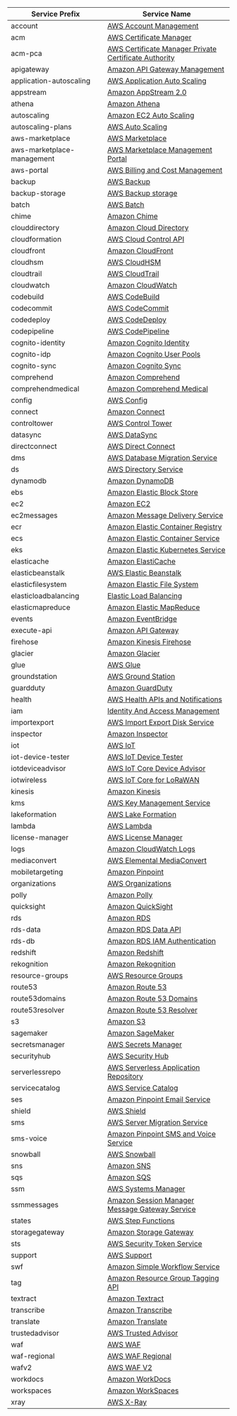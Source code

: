 | Service Prefix             | Service Name                                                                                                                                                                           |
|----------------------------|----------------------------------------------------------------------------------------------------------------------------------------------------------------------------------------|
| account                    | [AWS Account Management](https://docs.aws.amazon.com/service-authorization/latest/reference/list_awsaccountmanagement.html)                                                            |
| acm                        | [AWS Certificate Manager](https://docs.aws.amazon.com/service-authorization/latest/reference/list_awscertificatemanager.html)                                                          |
| acm-pca                    | [AWS Certificate Manager Private Certificate Authority](https://docs.aws.amazon.com/service-authorization/latest/reference/list_awscertificatemanagerprivatecertificateauthority.html) |
| apigateway                 | [Amazon API Gateway Management](https://docs.aws.amazon.com/service-authorization/latest/reference/list_amazonapigatewaymanagement.html)                                               |
| application-autoscaling    | [AWS Application Auto Scaling](https://docs.aws.amazon.com/service-authorization/latest/reference/list_awsapplicationautoscaling.html)                                                 |
| appstream                  | [Amazon AppStream 2.0](https://docs.aws.amazon.com/service-authorization/latest/reference/list_amazonappstream2.0.html)                                                                |
| athena                     | [Amazon Athena](https://docs.aws.amazon.com/service-authorization/latest/reference/list_amazonathena.html)                                                                             |
| autoscaling                | [Amazon EC2 Auto Scaling](https://docs.aws.amazon.com/service-authorization/latest/reference/list_amazonec2autoscaling.html)                                                           |
| autoscaling-plans          | [AWS Auto Scaling](https://docs.aws.amazon.com/service-authorization/latest/reference/list_awsautoscaling.html)                                                                        |
| aws-marketplace            | [AWS Marketplace](https://docs.aws.amazon.com/service-authorization/latest/reference/list_awsmarketplace.html)                                                                         |
| aws-marketplace-management | [AWS Marketplace Management Portal](https://docs.aws.amazon.com/service-authorization/latest/reference/list_awsmarketplacemanagementportal.html)                                       |
| aws-portal                 | [AWS Billing and Cost Management](https://docs.aws.amazon.com/service-authorization/latest/reference/list_awsbilling.html)                                                             |
| backup                     | [AWS Backup](https://docs.aws.amazon.com/service-authorization/latest/reference/list_awsbackup.html)                                                                                   |
| backup-storage             | [AWS Backup storage](https://docs.aws.amazon.com/service-authorization/latest/reference/list_awsbackupstorage.html)                                                                    |
| batch                      | [AWS Batch](https://docs.aws.amazon.com/service-authorization/latest/reference/list_awsbatch.html)                                                                                     |
| chime                      | [Amazon Chime](https://docs.aws.amazon.com/service-authorization/latest/reference/list_amazonchime.html)                                                                               |
| clouddirectory             | [Amazon Cloud Directory](https://docs.aws.amazon.com/service-authorization/latest/reference/list_amazonclouddirectory.html)                                                            |
| cloudformation             | [AWS Cloud Control API](https://docs.aws.amazon.com/service-authorization/latest/reference/list_awscloudcontrolapi.html)                                                               |
| cloudfront                 | [Amazon CloudFront](https://docs.aws.amazon.com/service-authorization/latest/reference/list_amazoncloudfront.html)                                                                     |
| cloudhsm                   | [AWS CloudHSM](https://docs.aws.amazon.com/service-authorization/latest/reference/list_awscloudhsm.html)                                                                               |
| cloudtrail                 | [AWS CloudTrail](https://docs.aws.amazon.com/service-authorization/latest/reference/list_awscloudtrail.html)                                                                           |
| cloudwatch                 | [Amazon CloudWatch](https://docs.aws.amazon.com/service-authorization/latest/reference/list_amazoncloudwatch.html)                                                                     |
| codebuild                  | [AWS CodeBuild](https://docs.aws.amazon.com/service-authorization/latest/reference/list_awscodebuild.html)                                                                             |
| codecommit                 | [AWS CodeCommit](https://docs.aws.amazon.com/service-authorization/latest/reference/list_awscodecommit.html)                                                                           |
| codedeploy                 | [AWS CodeDeploy](https://docs.aws.amazon.com/service-authorization/latest/reference/list_awscodedeploy.html)                                                                           |
| codepipeline               | [AWS CodePipeline](https://docs.aws.amazon.com/service-authorization/latest/reference/list_awscodepipeline.html)                                                                       |
| cognito-identity           | [Amazon Cognito Identity](https://docs.aws.amazon.com/service-authorization/latest/reference/list_amazoncognitoidentity.html)                                                          |
| cognito-idp                | [Amazon Cognito User Pools](https://docs.aws.amazon.com/service-authorization/latest/reference/list_amazoncognitouserpools.html)                                                       |
| cognito-sync               | [Amazon Cognito Sync](https://docs.aws.amazon.com/service-authorization/latest/reference/list_amazoncognitosync.html)                                                                  |
| comprehend                 | [Amazon Comprehend](https://docs.aws.amazon.com/service-authorization/latest/reference/list_amazoncomprehend.html)                                                                     |
| comprehendmedical          | [Amazon Comprehend Medical](https://docs.aws.amazon.com/service-authorization/latest/reference/list_amazoncomprehendmedical.html)                                                      |
| config                     | [AWS Config](https://docs.aws.amazon.com/service-authorization/latest/reference/list_awsconfig.html)                                                                                   |
| connect                    | [Amazon Connect](https://docs.aws.amazon.com/service-authorization/latest/reference/list_amazonconnect.html)                                                                           |
| controltower               | [AWS Control Tower](https://docs.aws.amazon.com/service-authorization/latest/reference/list_awscontroltower.html)                                                                      |
| datasync                   | [AWS DataSync](https://docs.aws.amazon.com/service-authorization/latest/reference/list_awsdatasync.html)                                                                               |
| directconnect              | [AWS Direct Connect](https://docs.aws.amazon.com/service-authorization/latest/reference/list_awsdirectconnect.html)                                                                    |
| dms                        | [AWS Database Migration Service](https://docs.aws.amazon.com/service-authorization/latest/reference/list_awsdatabasemigrationservice.html)                                             |
| ds                         | [AWS Directory Service](https://docs.aws.amazon.com/service-authorization/latest/reference/list_awsdirectoryservice.html)                                                              |
| dynamodb                   | [Amazon DynamoDB](https://docs.aws.amazon.com/service-authorization/latest/reference/list_amazondynamodb.html)                                                                         |
| ebs                        | [Amazon Elastic Block Store](https://docs.aws.amazon.com/service-authorization/latest/reference/list_amazonelasticblockstore.html)                                                     |
| ec2                        | [Amazon EC2](https://docs.aws.amazon.com/service-authorization/latest/reference/list_amazonec2.html)                                                                                   |
| ec2messages                | [Amazon Message Delivery Service](https://docs.aws.amazon.com/service-authorization/latest/reference/list_amazonmessagedeliveryservice.html)                                           |
| ecr                        | [Amazon Elastic Container Registry](https://docs.aws.amazon.com/service-authorization/latest/reference/list_amazonelasticcontainerregistry.html)                                       |
| ecs                        | [Amazon Elastic Container Service](https://docs.aws.amazon.com/service-authorization/latest/reference/list_amazonelasticcontainerservice.html)                                         |
| eks                        | [Amazon Elastic Kubernetes Service](https://docs.aws.amazon.com/service-authorization/latest/reference/list_amazonelastickubernetesservice.html)                                       |
| elasticache                | [Amazon ElastiCache](https://docs.aws.amazon.com/service-authorization/latest/reference/list_amazonelasticache.html)                                                                   |
| elasticbeanstalk           | [AWS Elastic Beanstalk](https://docs.aws.amazon.com/service-authorization/latest/reference/list_awselasticbeanstalk.html)                                                              |
| elasticfilesystem          | [Amazon Elastic File System](https://docs.aws.amazon.com/service-authorization/latest/reference/list_amazonelasticfilesystem.html)                                                     |
| elasticloadbalancing       | [Elastic Load Balancing](https://docs.aws.amazon.com/service-authorization/latest/reference/list_elasticloadbalancing.html)                                                            |
| elasticmapreduce           | [Amazon Elastic MapReduce](https://docs.aws.amazon.com/service-authorization/latest/reference/list_amazonelasticmapreduce.html)                                                        |
| events                     | [Amazon EventBridge](https://docs.aws.amazon.com/service-authorization/latest/reference/list_amazoneventbridge.html)                                                                   |
| execute-api                | [Amazon API Gateway](https://docs.aws.amazon.com/service-authorization/latest/reference/list_amazonapigateway.html)                                                                    |
| firehose                   | [Amazon Kinesis Firehose](https://docs.aws.amazon.com/service-authorization/latest/reference/list_amazonkinesisfirehose.html)                                                          |
| glacier                    | [Amazon Glacier](https://docs.aws.amazon.com/service-authorization/latest/reference/list_amazonglacier.html)                                                                           |
| glue                       | [AWS Glue](https://docs.aws.amazon.com/service-authorization/latest/reference/list_awsglue.html)                                                                                       |
| groundstation              | [AWS Ground Station](https://docs.aws.amazon.com/service-authorization/latest/reference/list_awsgroundstation.html)                                                                    |
| guardduty                  | [Amazon GuardDuty](https://docs.aws.amazon.com/service-authorization/latest/reference/list_amazonguardduty.html)                                                                       |
| health                     | [AWS Health APIs and Notifications](https://docs.aws.amazon.com/service-authorization/latest/reference/list_awshealthapisandnotifications.html)                                        |
| iam                        | [Identity And Access Management](https://docs.aws.amazon.com/service-authorization/latest/reference/list_identityandaccessmanagement.html)                                             |
| importexport               | [AWS Import Export Disk Service](https://docs.aws.amazon.com/service-authorization/latest/reference/list_awsimportexportdiskservice.html)                                              |
| inspector                  | [Amazon Inspector](https://docs.aws.amazon.com/service-authorization/latest/reference/list_amazoninspector.html)                                                                       |
| iot                        | [AWS IoT](https://docs.aws.amazon.com/service-authorization/latest/reference/list_awsiot.html)                                                                                         |
| iot-device-tester          | [AWS IoT Device Tester](https://docs.aws.amazon.com/service-authorization/latest/reference/list_awsiotdevicetester.html)                                                               |
| iotdeviceadvisor           | [AWS IoT Core Device Advisor](https://docs.aws.amazon.com/service-authorization/latest/reference/list_awsiotcoredeviceadvisor.html)                                                    |
| iotwireless                | [AWS IoT Core for LoRaWAN](https://docs.aws.amazon.com/service-authorization/latest/reference/list_awsiotcoreforlorawan.html)                                                          |
| kinesis                    | [Amazon Kinesis](https://docs.aws.amazon.com/service-authorization/latest/reference/list_amazonkinesis.html)                                                                           |
| kms                        | [AWS Key Management Service](https://docs.aws.amazon.com/service-authorization/latest/reference/list_awskeymanagementservice.html)                                                     |
| lakeformation              | [AWS Lake Formation](https://docs.aws.amazon.com/service-authorization/latest/reference/list_awslakeformation.html)                                                                    |
| lambda                     | [AWS Lambda](https://docs.aws.amazon.com/service-authorization/latest/reference/list_awslambda.html)                                                                                   |
| license-manager            | [AWS License Manager](https://docs.aws.amazon.com/service-authorization/latest/reference/list_awslicensemanager.html)                                                                  |
| logs                       | [Amazon CloudWatch Logs](https://docs.aws.amazon.com/service-authorization/latest/reference/list_amazoncloudwatchlogs.html)                                                            |
| mediaconvert               | [AWS Elemental MediaConvert](https://docs.aws.amazon.com/service-authorization/latest/reference/list_awselementalmediaconvert.html)                                                    |
| mobiletargeting            | [Amazon Pinpoint](https://docs.aws.amazon.com/service-authorization/latest/reference/list_amazonpinpoint.html)                                                                         |
| organizations              | [AWS Organizations](https://docs.aws.amazon.com/service-authorization/latest/reference/list_awsorganizations.html)                                                                     |
| polly                      | [Amazon Polly](https://docs.aws.amazon.com/service-authorization/latest/reference/list_amazonpolly.html)                                                                               |
| quicksight                 | [Amazon QuickSight](https://docs.aws.amazon.com/service-authorization/latest/reference/list_amazonquicksight.html)                                                                     |
| rds                        | [Amazon RDS](https://docs.aws.amazon.com/service-authorization/latest/reference/list_amazonrds.html)                                                                                   |
| rds-data                   | [Amazon RDS Data API](https://docs.aws.amazon.com/service-authorization/latest/reference/list_amazonrdsdataapi.html)                                                                   |
| rds-db                     | [Amazon RDS IAM Authentication](https://docs.aws.amazon.com/service-authorization/latest/reference/list_amazonrdsiamauthentication.html)                                               |
| redshift                   | [Amazon Redshift](https://docs.aws.amazon.com/service-authorization/latest/reference/list_amazonredshift.html)                                                                         |
| rekognition                | [Amazon Rekognition](https://docs.aws.amazon.com/service-authorization/latest/reference/list_amazonrekognition.html)                                                                   |
| resource-groups            | [AWS Resource Groups](https://docs.aws.amazon.com/service-authorization/latest/reference/list_awsresourcegroups.html)                                                                  |
| route53                    | [Amazon Route 53](https://docs.aws.amazon.com/service-authorization/latest/reference/list_amazonroute53.html)                                                                          |
| route53domains             | [Amazon Route 53 Domains](https://docs.aws.amazon.com/service-authorization/latest/reference/list_amazonroute53domains.html)                                                           |
| route53resolver            | [Amazon Route 53 Resolver](https://docs.aws.amazon.com/service-authorization/latest/reference/list_amazonroute53resolver.html)                                                         |
| s3                         | [Amazon S3](https://docs.aws.amazon.com/service-authorization/latest/reference/list_amazons3.html)                                                                                     |
| sagemaker                  | [Amazon SageMaker](https://docs.aws.amazon.com/service-authorization/latest/reference/list_amazonsagemaker.html)                                                                       |
| secretsmanager             | [AWS Secrets Manager](https://docs.aws.amazon.com/service-authorization/latest/reference/list_awssecretsmanager.html)                                                                  |
| securityhub                | [AWS Security Hub](https://docs.aws.amazon.com/service-authorization/latest/reference/list_awssecurityhub.html)                                                                        |
| serverlessrepo             | [AWS Serverless Application Repository](https://docs.aws.amazon.com/service-authorization/latest/reference/list_awsserverlessapplicationrepository.html)                               |
| servicecatalog             | [AWS Service Catalog](https://docs.aws.amazon.com/service-authorization/latest/reference/list_awsservicecatalog.html)                                                                  |
| ses                        | [Amazon Pinpoint Email Service](https://docs.aws.amazon.com/service-authorization/latest/reference/list_amazonpinpointemailservice.html)                                               |
| shield                     | [AWS Shield](https://docs.aws.amazon.com/service-authorization/latest/reference/list_awsshield.html)                                                                                   |
| sms                        | [AWS Server Migration Service](https://docs.aws.amazon.com/service-authorization/latest/reference/list_awsservermigrationservice.html)                                                 |
| sms-voice                  | [Amazon Pinpoint SMS and Voice Service](https://docs.aws.amazon.com/service-authorization/latest/reference/list_amazonpinpointsmsandvoiceservice.html)                                 |
| snowball                   | [AWS Snowball](https://docs.aws.amazon.com/service-authorization/latest/reference/list_awssnowball.html)                                                                               |
| sns                        | [Amazon SNS](https://docs.aws.amazon.com/service-authorization/latest/reference/list_amazonsns.html)                                                                                   |
| sqs                        | [Amazon SQS](https://docs.aws.amazon.com/service-authorization/latest/reference/list_amazonsqs.html)                                                                                   |
| ssm                        | [AWS Systems Manager](https://docs.aws.amazon.com/service-authorization/latest/reference/list_awssystemsmanager.html)                                                                  |
| ssmmessages                | [Amazon Session Manager Message Gateway Service](https://docs.aws.amazon.com/service-authorization/latest/reference/list_amazonsessionmanagermessagegatewayservice.html)               |
| states                     | [AWS Step Functions](https://docs.aws.amazon.com/service-authorization/latest/reference/list_awsstepfunctions.html)                                                                    |
| storagegateway             | [Amazon Storage Gateway](https://docs.aws.amazon.com/service-authorization/latest/reference/list_amazonstoragegateway.html)                                                            |
| sts                        | [AWS Security Token Service](https://docs.aws.amazon.com/service-authorization/latest/reference/list_awssecuritytokenservice.html)                                                     |
| support                    | [AWS Support](https://docs.aws.amazon.com/service-authorization/latest/reference/list_awssupport.html)                                                                                 |
| swf                        | [Amazon Simple Workflow Service](https://docs.aws.amazon.com/service-authorization/latest/reference/list_amazonsimpleworkflowservice.html)                                             |
| tag                        | [Amazon Resource Group Tagging API](https://docs.aws.amazon.com/service-authorization/latest/reference/list_amazonresourcegrouptaggingapi.html)                                        |
| textract                   | [Amazon Textract](https://docs.aws.amazon.com/service-authorization/latest/reference/list_amazontextract.html)                                                                         |
| transcribe                 | [Amazon Transcribe](https://docs.aws.amazon.com/service-authorization/latest/reference/list_amazontranscribe.html)                                                                     |
| translate                  | [Amazon Translate](https://docs.aws.amazon.com/service-authorization/latest/reference/list_amazontranslate.html)                                                                       |
| trustedadvisor             | [AWS Trusted Advisor](https://docs.aws.amazon.com/service-authorization/latest/reference/list_awstrustedadvisor.html)                                                                  |
| waf                        | [AWS WAF](https://docs.aws.amazon.com/service-authorization/latest/reference/list_awswaf.html)                                                                                         |
| waf-regional               | [AWS WAF Regional](https://docs.aws.amazon.com/service-authorization/latest/reference/list_awswafregional.html)                                                                        |
| wafv2                      | [AWS WAF V2](https://docs.aws.amazon.com/service-authorization/latest/reference/list_awswafv2.html)                                                                                    |
| workdocs                   | [Amazon WorkDocs](https://docs.aws.amazon.com/service-authorization/latest/reference/list_amazonworkdocs.html)                                                                         |
| workspaces                 | [Amazon WorkSpaces](https://docs.aws.amazon.com/service-authorization/latest/reference/list_amazonworkspaces.html)                                                                     |
| xray                       | [AWS X-Ray](https://docs.aws.amazon.com/service-authorization/latest/reference/list_awsx-ray.html)                                                                                     |
